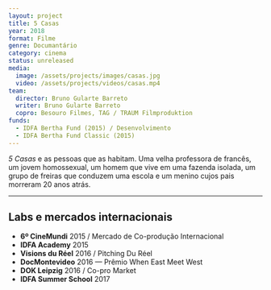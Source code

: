 ```yaml
---
layout: project
title: 5 Casas
year: 2018
format: Filme
genre: Documantário
category: cinema
status: unreleased
media:
  image: /assets/projects/images/casas.jpg
  video: /assets/projects/videos/casas.mp4
team:
  director: Bruno Gularte Barreto
  writer: Bruno Gularte Barreto
  copro: Besouro Filmes, TAG / TRAUM Filmproduktion
funds:
  - IDFA Bertha Fund (2015) / Desenvolvimento
  - IDFA Bertha Fund Classic (2015)
---
```


_5 Casas_ e as pessoas que as habitam. Uma velha professora de francês, um jovem homossexual, um homem que vive em uma fazenda isolada, um grupo de freiras que conduzem uma escola e um menino cujos pais morreram 20 anos atrás.

---
## Labs e mercados internacionais
* **6º CineMundi** 2015 / Mercado de Co-produção Internacional
* **IDFA Academy** 2015
* **Visions du Réel** 2016 / Pitching Du Réel
* **DocMontevideo** 2016 — Prêmio When East Meet West
* **DOK Leipzig** 2016 / Co-pro Market
* **IDFA Summer School** 2017
